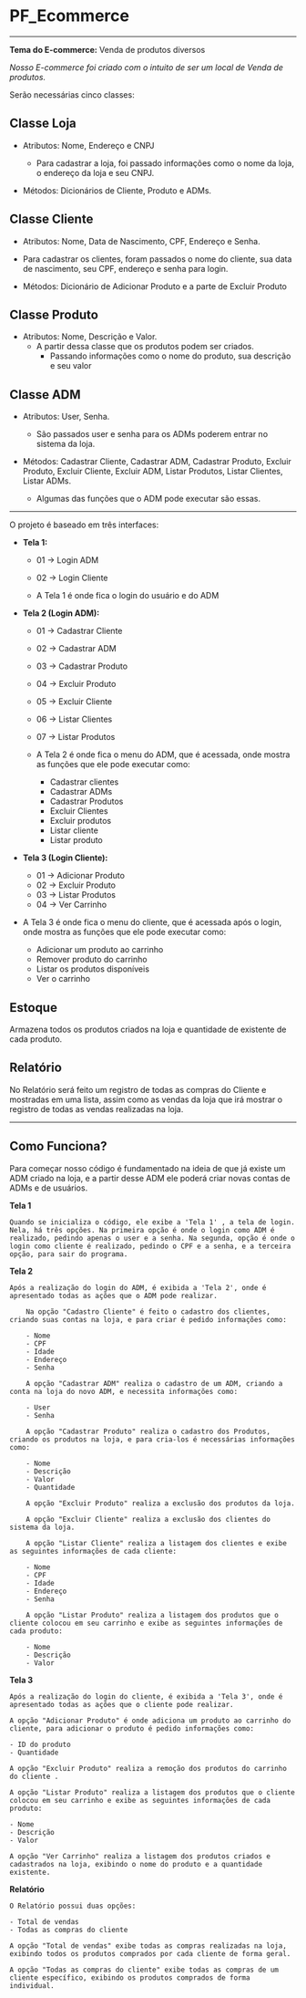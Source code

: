 # PF_Ecommerce

---

**Tema do E-commerce:** Venda de produtos diversos

*Nosso E-commerce foi criado com o intuito de ser um local de Venda de produtos.*

Serão necessárias cinco classes:

## Classe Loja

- Atributos: Nome, Endereço e CNPJ
    - Para cadastrar a loja, foi passado informações como o nome da loja, o endereço da loja e seu CNPJ.
    
    
- Métodos: Dicionários de Cliente, Produto e ADMs.


## Classe Cliente

- Atributos: Nome, Data de Nascimento, CPF, Endereço e Senha.
- Para cadastrar os clientes, foram passados o nome do cliente, sua data de nascimento, seu CPF, endereço e senha para login.
    
    
- Métodos: Dicionário de Adicionar Produto e a parte de Excluir Produto


## Classe Produto

- Atributos: Nome, Descrição e Valor.
    - A partir dessa classe que os produtos podem ser criados.  
        - Passando informações como o nome do produto, sua descrição e seu valor
    
    

## Classe ADM

- Atributos: User, Senha.
    - São passados user e senha para os ADMs poderem entrar no sistema da loja.
    
    
- Métodos: Cadastrar Cliente, Cadastrar ADM, Cadastrar Produto, Excluir Produto, Excluir Cliente, Excluir ADM, Listar Produtos, Listar Clientes, Listar ADMs.
    - Algumas das funções que o ADM pode executar são essas.
    
----------------------------------------------------------------------------------------------------------------

O projeto é baseado em três interfaces:

- **Tela 1:**
    - 01 → Login ADM
    - 02 → Login Cliente
    
    - A Tela 1 é onde fica o login do usuário e do ADM
    
    
- **Tela 2 (Login ADM):**
    - 01 → Cadastrar Cliente
    - 02 → Cadastrar ADM
    - 03 → Cadastrar Produto
    - 04 → Excluir Produto
    - 05 → Excluir Cliente
    - 06 → Listar Clientes
    - 07 → Listar Produtos
    
    - A Tela 2 é onde fica o menu do ADM, que é acessada, onde mostra as funções que ele pode executar como:
    
        - Cadastrar clientes
        - Cadastrar ADMs 
        - Cadastrar Produtos 
        - Excluir Clientes 
        - Excluir produtos 
        - Listar cliente
        - Listar produto
    
- **Tela 3 (Login Cliente):**
    - 01 → Adicionar Produto
    - 02 → Excluir Produto
    - 03 → Listar Produtos
    - 04 → Ver Carrinho

- A Tela 3 é onde fica o menu do cliente, que é acessada após o login, onde mostra as funções que ele pode executar como:

    - Adicionar um produto ao carrinho
    - Remover produto do carrinho
    - Listar os produtos disponíveis 
    - Ver o carrinho

## Estoque

Armazena todos os produtos criados na loja e quantidade de existente de cada produto.

## Relatório

No Relatório será feito um registro de todas as compras do Cliente e mostradas em uma lista, assim como as vendas da loja que  irá mostrar o registro de todas as vendas realizadas na loja.

----------------------------------------------------------------------------------------------------------------

## Como Funciona?

Para começar nosso código é fundamentado na ideia de que já existe um ADM criado na loja, e a partir desse ADM ele poderá criar novas contas de ADMs e de usuários.

**Tela 1**

    Quando se inicializa o código, ele exibe a 'Tela 1' , a tela de login. Nela, há três opções. Na primeira opção é onde o login como ADM é realizado, pedindo apenas o user e a senha. Na segunda, opção é onde o login como cliente é realizado, pedindo o CPF e a senha, e a terceira opção, para sair do programa.

**Tela 2**

    Após a realização do login do ADM, é exibida a 'Tela 2', onde é apresentado todas as ações que o ADM pode realizar.

        Na opção "Cadastro Cliente" é feito o cadastro dos clientes, criando suas contas na loja, e para criar é pedido informações como:

        - Nome
        - CPF 
        - Idade 
        - Endereço 
        - Senha

        A opção "Cadastrar ADM" realiza o cadastro de um ADM, criando a conta na loja do novo ADM, e necessita informações como:

        - User
        - Senha

        A opção "Cadastrar Produto" realiza o cadastro dos Produtos, criando os produtos na loja, e para cria-los é necessárias informações como:

        - Nome
        - Descrição
        - Valor
        - Quantidade

        A opção "Excluir Produto" realiza a exclusão dos produtos da loja.

        A opção "Excluir Cliente" realiza a exclusão dos clientes do sistema da loja.

        A opção "Listar Cliente" realiza a listagem dos clientes e exibe as seguintes informações de cada cliente:

        - Nome
        - CPF 
        - Idade 
        - Endereço 
        - Senha

        A opção "Listar Produto" realiza a listagem dos produtos que o cliente colocou em seu carrinho e exibe as seguintes informações de cada produto:
        
        - Nome
        - Descrição 
        - Valor

**Tela 3**

    Após a realização do login do cliente, é exibida a 'Tela 3', onde é apresentado todas as ações que o cliente pode realizar.

    A opção "Adicionar Produto" é onde adiciona um produto ao carrinho do cliente, para adicionar o produto é pedido informações como:

    - ID do produto
    - Quantidade

    A opção "Excluir Produto" realiza a remoção dos produtos do carrinho do cliente .

    A opção "Listar Produto" realiza a listagem dos produtos que o cliente colocou em seu carrinho e exibe as seguintes informações de cada produto:
    
    - Nome
    - Descrição 
    - Valor

    A opção "Ver Carrinho" realiza a listagem dos produtos criados e cadastrados na loja, exibindo o nome do produto e a quantidade existente.

**Relatório**

    O Relatório possui duas opções:

    - Total de vendas
    - Todas as compras do cliente

    A opção "Total de vendas" exibe todas as compras realizadas na loja, exibindo todos os produtos comprados por cada cliente de forma geral. 

    A opção "Todas as compras do cliente" exibe todas as compras de um cliente específico, exibindo os produtos comprados de forma individual.